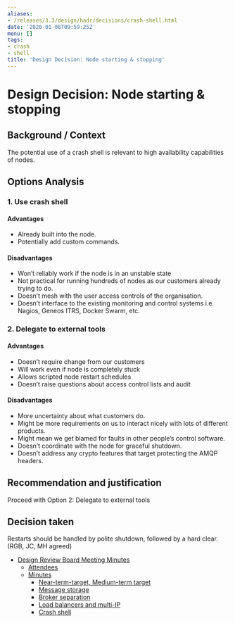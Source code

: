 ```yaml
---
aliases:
- /releases/3.3/design/hadr/decisions/crash-shell.html
date: '2020-01-08T09:59:25Z'
menu: []
tags:
- crash
- shell
title: 'Design Decision: Node starting & stopping'
---
```



# Design Decision: Node starting & stopping


## Background / Context

The potential use of a crash shell is relevant to high availability capabilities of nodes.


## Options Analysis


### 1. Use crash shell


#### Advantages


* Already built into the node.
* Potentially add custom commands.


#### Disadvantages


* Won’t reliably work if the node is in an unstable state
* Not practical for running hundreds of nodes as our customers already trying to do.
* Doesn’t mesh with the user access controls of the organisation.
* Doesn’t interface to the existing monitoring and control systems i.e. Nagios, Geneos ITRS, Docker Swarm, etc.


### 2. Delegate to external tools


#### Advantages


* Doesn’t require change from our customers
* Will work even if node is completely stuck
* Allows scripted node restart schedules
* Doesn’t raise questions about access control lists and audit


#### Disadvantages


* More uncertainty about what customers do.
* Might be more requirements on us to interact nicely with lots of different products.
* Might mean we get blamed for faults in other people’s control software.
* Doesn’t coordinate with the node for graceful shutdown.
* Doesn’t address any crypto features that target protecting the AMQP headers.


## Recommendation and justification

Proceed with Option 2: Delegate to external tools


## Decision taken

Restarts should be handled by polite shutdown, followed by a hard clear. (RGB, JC, MH agreed)



* [Design Review Board Meeting Minutes](drb-meeting-20171116.md)
    * [Attendees](drb-meeting-20171116.md#attendees)
    * [Minutes](drb-meeting-20171116.md#minutes)
        * [Near-term-target, Medium-term target](drb-meeting-20171116.md#near-term-target-medium-term-target)
        * [Message storage](drb-meeting-20171116.md#id1)
        * [Broker separation](drb-meeting-20171116.md#id2)
        * [Load balancers and multi-IP](drb-meeting-20171116.md#id3)
        * [Crash shell](drb-meeting-20171116.md#id4)







